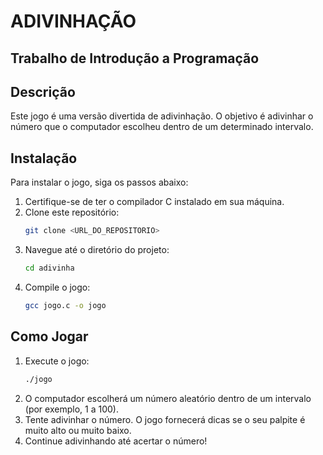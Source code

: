 # ADIVINHAÇÃO

## Trabalho de Introdução a Programação

## Descrição
Este jogo é uma versão divertida de adivinhação. O objetivo é adivinhar o número que o computador escolheu dentro de um determinado intervalo.

## Instalação
Para instalar o jogo, siga os passos abaixo:
1. Certifique-se de ter o compilador C instalado em sua máquina.
2. Clone este repositório:
   ```bash
   git clone <URL_DO_REPOSITORIO>
   ```
3. Navegue até o diretório do projeto:
   ```bash
   cd adivinha
   ```
4. Compile o jogo:
   ```bash
   gcc jogo.c -o jogo
   ```

## Como Jogar
1. Execute o jogo:
   ```bash
   ./jogo
   ```
2. O computador escolherá um número aleatório dentro de um intervalo (por exemplo, 1 a 100).
3. Tente adivinhar o número. O jogo fornecerá dicas se o seu palpite é muito alto ou muito baixo.
4. Continue adivinhando até acertar o número!